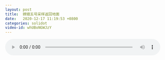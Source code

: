 ```yaml
---
layout: post
title:  嫦娥五号采样返回地面
date:   2020-12-17 11:19:53 +0800
categories: solidot
video-id: whUBoNGWJzY
---
```


<audio src="/assets/b96f6053d4eb07791ae0015c7ccc7dc6.mp3" style="width: 100%;" controls></audio>

